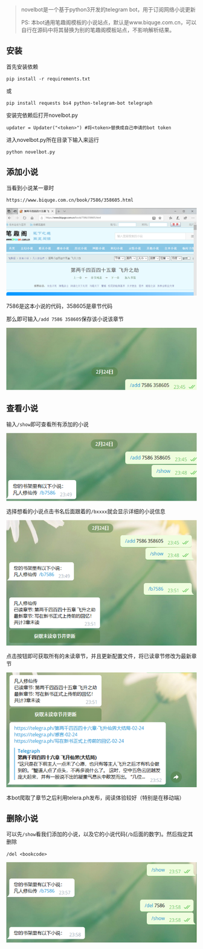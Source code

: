 >  novelbot是一个基于python3开发的telegram bot，用于订阅网络小说更新
>
> PS: 本bot通用笔趣阁模板的小说站点，默认是www.biquge.com.cn，可以自行在源码中将其替换为别的笔趣阁模板站点，不影响解析结果。

## 安装

首先安装依赖

```
pip install -r requirements.txt
```

或

```
pip install requests bs4 python-telegram-bot telegraph
```



安装完依赖后打开novelbot.py

```
updater = Updater("<token>") #将<token>替换成自己申请的bot token
```



进入novelbot.py所在目录下输入来运行

``` 
python novelbot.py
```





## 添加小说

当看到小说某一章时

```
https://www.biquge.com.cn/book/7586/358605.html
```

![](img/novel.png)

7586是这本小说的代码，358605是章节代码

那么即可输入`/add 7586 358605`保存该小说该章节

![](img/add.png)



## 查看小说

输入`/show`即可查看所有添加的小说

![](img/show.png)

选择想看的小说点击书名后面跟着的`/bxxxx`就会显示详细的小说信息

![](img/book.png)

点击按钮即可获取所有的未读章节，并且更新配置文件，将已读章节修改为最新章节

![](img/read.png)

本bot爬取了章节之后利用telera.ph发布，阅读体验较好（特别是在移动端）



## 删除小说

可以先`/show`看我们添加的小说，以及它的小说代码(`/b`后面的数字)。然后指定其删除

`/del <bookcode>` 

![](img/del.png)

